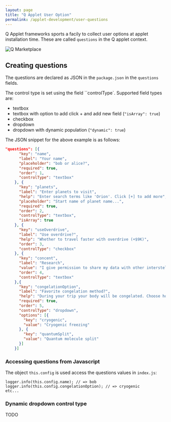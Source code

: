 ```yaml
---
layout: page
title: "Q Applet User Option"
permalink: /applet-development/user-questions
---
```


Q Applet frameworks sports a facily to collect user options at 
applet installation time. These are called `questions` in the Q applet context.

<div class="row">
    <div class="col-md-12">
        <img src="{{ './images/questions.png' }}"
                    alt="Q Marketplace">
    </div>
</div>

## Creating questions

The questions are declared as JSON in the `package.json` in the `questions` fields.

The control type is set using the field ``controlType`. Supported field types are:

- textbox
- textbox with option to add click + and add new field (`"isArray": true`)
- checkbox
- dropdown
- dropdown with dynamic population (`"dynamic": true`)

The JSON snippet for the above example is as follows:

```json
"questions": [{
      "key": "name",
      "label": "Your name",
      "placeholder": "bob or alice?",
      "required": true,
      "order": 1,
      "controlType": "textbox"
    }, {
      "key": "planets",
      "label": "Enter planets to visit",
      "help": "Enter search terms like 'Orion'. Click [+] to add more",
      "placeholder": "Start name of planet name...",
      "required": true,
      "order": 2,
      "controlType": "textbox",
      "isArray": true
    }, {
      "key": "useOverdrive",
      "label": "Use overdrive?",
      "help": "Whether to travel faster with overdrive (+$9K)",
      "order": 3,
      "controlType": "checkbox"
    }, {
      "key": "concent",
      "label": "Research",
      "value": "I give permission to share my data with other interstellar voyagers.",
      "order": 4,
      "controlType": "textbox"
    },{
      "key": "congelationOption",
      "label": "Favorite congelation method?",
      "help": "During your trip your body will be congelated. Choose how.",
      "required": true,
      "order": 5,
      "controlType": "dropdown",
      "options": [{
        "key": "cryogenic",
        "value": "Cryogenic freezing"
      }, {
        "key": "quantumSplit",
        "value": "Quantum molecule split"
      }]
    }]
```

### Accessing questions from Javascript

The object  `this.config` is used access the questions values in `index.js`:

    logger.info(this.config.name); // => bob
    logger.info(this.config.congelationOption); // => cryogenic
    etc...

### Dynamic dropdown control type

TODO
